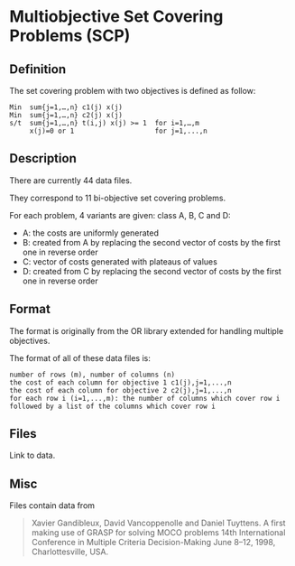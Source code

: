 # Multiobjective Set Covering Problems (SCP)


## Definition	
The set covering problem with two objectives is defined as follow:

    Min  sum{j=1,…,n} c1(j) x(j)
    Min  sum{j=1,…,n} c2(j) x(j)
    s/t  sum{j=1,…,n} t(i,j) x(j) >= 1  for i=1,…,m
         x(j)=0 or 1                    for j=1,...,n


## Description
There are currently 44 data files.

They correspond to 11 bi-objective set covering problems.

For each problem, 4 variants are given: class A, B, C and D:

+ A: the costs are uniformly generated
+ B: created from A by replacing the second vector of costs by the first one in reverse order
+ C: vector of costs generated with plateaus of values
+ D: created from C by replacing the second vector of costs by the first one in reverse order


## Format
The format is originally from the OR library extended for handling multiple objectives.

The format of all of these data files is:

    number of rows (m), number of columns (n)   
    the cost of each column for objective 1 c1(j),j=1,...,n
    the cost of each column for objective 2 c2(j),j=1,...,n 
    for each row i (i=1,...,m): the number of columns which cover row i followed by a list of the columns which cover row i


## Files
Link to data.


## Misc

Files contain data from
> Xavier Gandibleux, David Vancoppenolle and Daniel Tuyttens.
 A first making use of GRASP for solving MOCO problems
 14th International Conference in Multiple Criteria Decision-Making
 June 8–12, 1998, Charlottesville, USA.
